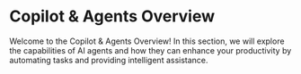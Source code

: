 # Copilot & Agents Overview

Welcome to the Copilot & Agents Overview! In this section, we will explore the capabilities of AI agents and how they can enhance your productivity by automating tasks and providing intelligent assistance.
